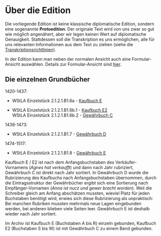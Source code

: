# Über die Edition

Die vorliegende Edition ist keine klassische diplomatische Edition, sondern eine sogenannte **Protoedition**: Der originale Text wird von uns zwar so gut wie möglich angenähert, aber wir legen keinen Wert auf diplomatische Genauigkeit. Stattdessen soll die Transkription es uns ermöglichen, alle für uns relevanten Informationen aus dem Text zu ziehen (siehe die [Transkriptionsrichtlinien](transkriptionsrichtlinien.md)). 

In der Edition kann man neben der normalen Ansicht auch eine Formular-Ansicht auswählen. Details zur Formular-Ansicht sind [hier](formular-ansicht.md). 

## Die einzelnen Grundbücher

1420-1437:
* WStLA Einzelstück 2.1.2.1.B1.6a - [Kaufbuch E](../edition/KB-E.xml?id=img_003)

* WStLA Einzelstück 2.1.2.1.B1.6b.1 - [Kaufbuch E2](../edition/KB-E2_GB-C.xml?id=img_003)<br/>
WStLA Einzelstück 2.1.2.1.B1.6b.2 - [Gewährbuch C](../edition/KB-E2_GB-C.xml?id=img_081)

1438-1473:
* WStLA Einzelstück 2.1.2.1.B1.7 - [Gewährbuch D](../edition/GB-D.xml?id=img_0002)

1474-1517:
* WStLA Einzelstück 2.1.2.1.B1.8 - [Gewährbuch E](../edition/GB-E.xml?id=img_0002)


Kaufbuch E / E2  ist nach dem Anfangsbuchstaben des Verkäufer-Vornamens (_Agnes hat verkaufft_) und dann nach Jahr rubriziert, Gewährbuch C ist direkt nach Jahr sortiert. In Gewährbuch D wurde die Rubrizierung des Kaufbuchs nach Anfangsbuchstaben übernommen, durch die Eintragsstruktur der Gewährbücher ergibt sich eine Sortierung nach Empfänger-Vornamen (_Anna ist nucz und gewer bracht worden_). Weil die Schreiber gleich am Anfang abschätzen mussten, wieviel Platz für jeden Buchstaben benötigt wird, erwies sich diese Rubrizierung als unpraktisch: Bei manchen Rubriken mussten mehrmals neue Lagen eingebunden werden, bei anderen blieben viele Seiten leer. Gewährbuch E ist deshalb wieder nach Jahr sortiert. 

Im Archiv ist Kaufbuch E (Buchstaben A bis R) einzeln gebunden, Kaufbuch E2 (Buchstaben S bis W) ist mit Gewährbuch C zu einem Band gebunden.
